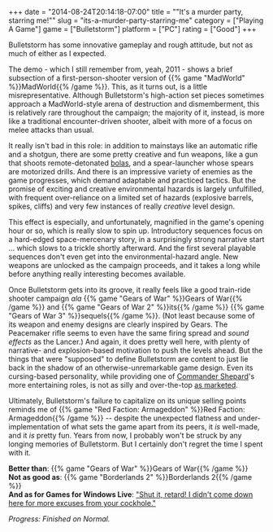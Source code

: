 +++
date = "2014-08-24T20:14:18-07:00"
title = "\"It's a murder party, starring me!\""
slug = "its-a-murder-party-starring-me"
category = ["Playing A Game"]
game = ["Bulletstorm"]
platform = ["PC"]
rating = ["Good"]
+++

Bulletstorm has some innovative gameplay and rough attitude, but not as much of either as I expected.

The demo - which I still remember from, yeah, 2011 - shows a brief subsection of a first-person-shooter version of {{% game "MadWorld" %}}MadWorld{{% /game %}}.  This, as it turns out, is a little misrepresentative.  Although Bulletstorm's high-action set pieces sometimes approach a MadWorld-style arena of destruction and dismemberment, this is relatively rare throughout the campaign; the majority of it, instead, is more like a traditional encounter-driven shooter, albeit with more of a focus on melee attacks than usual.

It really isn't bad in this role: in addition to mainstays like an automatic rifle and a shotgun, there are some pretty creative and fun weapons, like a gun that shoots remote-detonated <a href="https://en.wikipedia.org/wiki/Bolas">bolas</a>, and a spear-launcher whose spears are motorized drills.  And there is an impressive variety of enemies as the game progresses, which demand adaptable and practiced tactics.  But the promise of exciting and creative environmental hazards is largely unfulfilled, with frequent over-reliance on a limited set of hazards (explosive barrels, spikes, cliffs) and very few instances of really <i>creative</i> level design.

This effect is especially, and unfortunately, magnified in the game's opening hour or so, which is really slow to spin up.  Introductory sequences focus on a hard-edged space-mercenary story, in a surprisingly strong narrative start ... which slows to a trickle shortly afterward.  And the first several playable sequences don't even get into the environmental-hazard angle.  New weapons are unlocked as the campaign proceeds, and it takes a long while before anything really interesting becomes available.

Once Bulletstorm gets into its groove, it really feels like a good train-ride shooter campaign <i>ala</i> {{% game "Gears of War" %}}Gears of War{{% /game %}} and {{% game "Gears of War 2" %}}its{{% /game %}} {{% game "Gears of War 3" %}}sequels{{% /game %}}.  (Not least because some of its weapon and enemy designs are clearly inspired by Gears.  The Peacemaker rifle seems to even have the same firing spread and <i>sound effects</i> as the Lancer.)  And again, it does pretty well here, with plenty of narrative- and explosion-based motivation to push the levels ahead.  But the things that were "supposed" to define Bulletstorm are content to just lie back in the shadow of an otherwise-unremarkable game design.  Even its cursing-based personality, while providing one of <a href="http://www.imdb.com/name/nm0354937">Commander Shepard</a>'s more entertaining roles, is not as silly and over-the-top <a href="https://twitter.com/therealcliffyb/statuses/296339257453322241">as marketed</a>.

Ultimately, Bulletstorm's failure to capitalize on its unique selling points reminds me of {{% game "Red Faction: Armageddon" %}}Red Faction: Armageddon{{% /game %}} -- despite the unexpected flatness and under-implementation of what sets the game apart from its peers, it <i>is</i> well-made, and it <i>is</i> pretty fun.  Years from now, I probably won't be struck by any longing memories of Bulletstorm.  But I certainly don't regret the time I spent with it.

<b>Better than</b>: {{% game "Gears of War" %}}Gears of War{{% /game %}}  
<b>Not as good as</b>: {{% game "Borderlands 2" %}}Borderlands 2{{% /game %}}  
<b>And as for Games for Windows Live</b>: <a href="http://bulletstorm.wikia.com/wiki/General_Victor_Sarrano#Quotes">"Shut it, retard! I didn't come down here for more excuses from your cockhole."</a>

<i>Progress: Finished on Normal.</i>